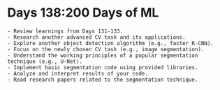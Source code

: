 # **Days 138:200 Days of ML**

    - Review learnings from Days 131-133.
    - Research another advanced CV task and its applications.
    - Explore another object detection algorithm (e.g., faster R-CNN).
    - Focus on the newly chosen CV task (e.g., image segmentation).
    - Understand the working principles of a popular segmentation technique (e.g., U-Net).
    - Implement basic segmentation code using provided libraries.
    - Analyze and interpret results of your code.
    - Read research papers related to the segmentation technique.
